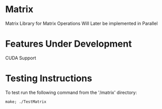 # Matrix

Matrix Library for Matrix Operations
Will Later be implemented in Parallel

# Features Under Development
CUDA Support


# Testing Instructions
To test run the following command from the '/matrix' directory:

```make; ./TestMatrix```
